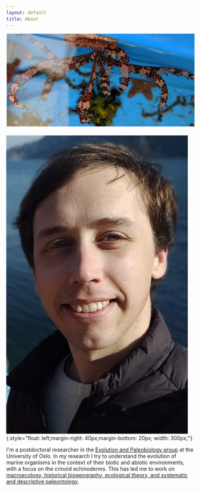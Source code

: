```yaml
---
layout: default
title: About
---
```



<img src="/assets/img/iconometra.jpg"  style="clear:left: left;margin-left: 1px;margin-bottom: 7px; width: 800px;">

![tpf](/assets/img/me.jpg){:style="float: left;margin-right: 40px;margin-bottom: 20px; width: 300px;"}

I'm a postdoctoral researcher in the <a href="https://www.nhm.uio.no/english/research/groups/epa/">Evolution and Paleobiology group</a> at the University of Oslo. In my research I try to understand the evolution of marine organisms in the context of their biotic and abiotic environments, with a focus on the crinoid echinoderms. This has led me to work on <a href="https://www.jgsaulsbury.com/projects">macroecology, historical biogeography, ecological theory, and systematic and descriptive paleontology</a>.
